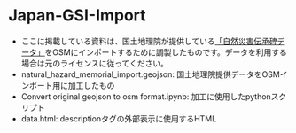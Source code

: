 # Japan-GSI-Import
* ここに掲載している資料は、国土地理院が提供している[「自然災害伝承碑データ」](https://www.gsi.go.jp/bousaichiri/denshouhi_datainfo.html)をOSMにインポートするために調製したものです。データを利用する場合は元のライセンスに従ってください。
* natural_hazard_memorial_import.geojson: 国土地理院提供データをOSMインポート用に加工したもの
* Convert original geojson to osm format.ipynb: 加工に使用したpythonスクリプト
* data.html: descriptionタグの外部表示に使用するHTML
